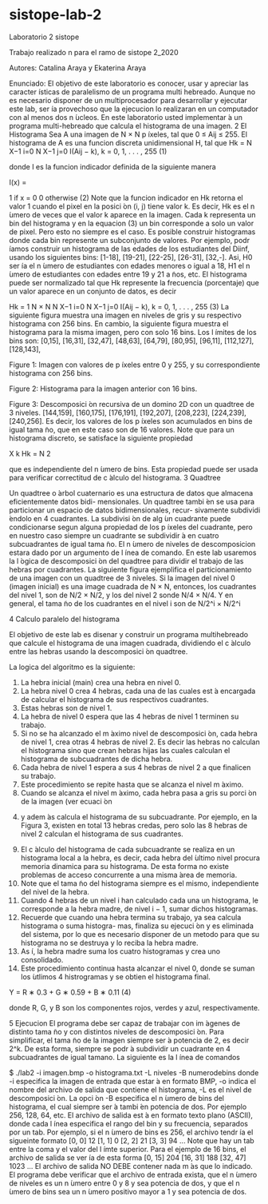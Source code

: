 # sistope-lab-2
Laboratorio 2 sistope

Trabajo realizado n para el ramo de sistope 2_2020

Autores: Catalina Araya y Ekaterina Araya

Enunciado:
El objetivo de este laboratorio es conocer, usar y apreciar las caracter ́ısticas de paralelismo de un
programa multi hebreado. Aunque no es necesario disponer de un multiprocesador para desarrollar y
ejecutar este lab, ser ́ıa provechoso que la ejecucion lo realizaran en un computador con al menos dos
n ́ucleos.
En este laboratorio usted implementar ́a un programa multi-hebreado que calcula el histograma de
una imagen.
2 El Histograma
Sea A una imagen de N × N p ́ıxeles, tal que 0 ≤ Aij ≤ 255. El histograma de A es una funcion
discreta unidimensional H, tal que
Hk =
N
X−1
i=0
N
X−1
j=0
I(Aij − k), k = 0, 1, . . . , 255 (1)

donde I es la funcion indicador definida de la siguiente manera

I(x) = 

1 if x = 0
0 otherwise (2)
Note que la funcion indicador en Hk retorna el valor 1 cuando el pixel en la posici ́on (i, j) tiene
valor k. Es decir, Hk es el n ́umero de veces que el valor k aparece en la imagen.
Cada k representa un bin del histograma y en la equacion (3) un bin corresponde a solo un valor
de pixel. Pero esto no siempre es el caso. Es posible construir histogramas donde cada bin represente
un subconjunto de valores. Por ejemplo, podr ́ıamos construir un histograma de las edades de los
estudiantes del Diinf, usando los siguientes bins: [1-18], [19-21], [22-25], [26-31], [32,-]. Asi, H0 ser ́ıa el
n ́umero de estudiantes con edades menores o igual a 18, H1 el n ́umero de estudiantes con edades entre
19 y 21 a ̃nos, etc.
El histograma puede ser normalizado tal que Hk represente la frecuencia (porcentaje) que un valor
aparece en un conjunto de datos, es decir

Hk =
1
N × N
N
X−1
i=0
N
X−1
j=0
I(Aij − k), k = 0, 1, . . . , 255 (3)
La siguiente figura muestra una imagen en niveles de gris y su respectivo histograma con 256 bins.
En cambio, la siguiente figura muestra el histograma para la misma imagen, pero con solo 16 bins.
Los l ́ımites de los bins son: [0,15], [16,31], [32,47], [48,63], [64,79], [80,95], [96,11], [112,127], [128,143],


Figure 1: Imagen con valores de p ́ıxeles entre 0 y 255, y su correspondiente histograma con 256 bins.

Figure 2: Histograma para la imagen anterior con 16 bins.

Figure 3: Descomposici ́on recursiva de un domino 2D con un quadtree de 3 niveles.
[144,159], [160,175], [176,191], [192,207], [208,223], [224,239], [240,256]. Es decir, los valores de los
p ́ıxeles son acumulados en bins de igual tama ̃no, que en este caso son de 16 valores.
Note que para un histograma discreto, se satisface la siguiente propiedad

X
k
Hk = N
2

que es independiente del n ́umero de bins. Esta propiedad puede ser usada para verificar correctitud
de c ́alculo del histograma.
3 Quadtree

Un quadtree o  ́arbol cuaternario es una estructura de datos que almacena eficientemente datos bidi-
mensionales. Un quadtree tambi ́en se usa para particionar un espacio de datos bidimensionales, recur-
sivamente subdividi ́endolo en 4 cuadrantes. La subdivisi ́on de alg ́un cuadrante puede condicionarse
segun alguna propiedad de los p ́ıxeles del cuadrante, pero en nuestro caso siempre un cuadrante se
subdividir ́a en cuatro subcuadrantes de igual tama ̃no. El n ́umero de niveles de descomposicion estara
dado por un argumento de l ́ınea de comando.
En este lab usaremos la l ́ogica de descomposici ́on del quadtree para dividir el trabajo de las hebras
por cuadrantes.
La siguiente figura ejemplifica el particionamiento de una imagen con un quadtree de 3 niveles.
Si la imagen del nivel 0 (imagen inicial) es una image cuadrada de N × N, entonces, los cuadrantes
del nivel 1, son de N/2 × N/2, y los del nivel 2 sonde N/4 × N/4. Y en general, el tama ̃no de los
cuadrantes en el nivel i son de N/2^i × N/2^i


4 Calculo paralelo del histograma

El objetivo de este lab es disenar y construir un programa multihebreado que calcule el histograma de
una imagen cuadrada, dividiendo el c ́alculo entre las hebras usando la descomposici ́on quadtree.

La logica del algoritmo es la siguiente:
1. La hebra inicial (main) crea una hebra en nivel 0.
2. La hebra nivel 0 crea 4 hebras, cada una de las cuales est ́a encargada de calcular el histograma
de sus respectivos cuadrantes.
3. Estas hebras son de nivel 1.
4. La hebra de nivel 0 espera que las 4 hebras de nivel 1 terminen su trabajo.
5. Si no se ha alcanzado el m ́aximo nivel de descomposici ́on, cada hebra de nivel 1, crea otras 4
hebras de nivel 2. Es decir las hebras no calculan el histograma sino que crean hebras hijas las
cuales calculan el histograma de subcuadrantes de dicha hebra.
6. Cada hebra de nivel 1 espera a sus 4 hebras de nivel 2 a que finalicen su trabajo.
7. Este procedimiento se repite hasta que se alcanza el nivel m ́aximo.
8. Cuando se alcanza el nivel m ́aximo, cada hebra pasa a gris su porci ́on de la imagen (ver ecuaci ́on
4) y adem ́as calcula el histograma de su subcuadrante. Por ejemplo, en la Figura 3, existen en
total 13 hebras credas, pero solo las 8 hebras de nivel 2 calculan el histograma de sus cuadrantes.
9. El c ́alculo del histograma de cada subcuadrante se realiza en un histograma local a la hebra, es
decir, cada hebra del  ́ultimo nivel procura memoria dinamica para su histograma. De esta forma
no existe problemas de acceso concurrente a una misma  ́area de memoria.
10. Note que el tama ̃no del histograma siempre es el mismo, independiente del nivel de la hebra.
11. Cuando 4 hebras de un nivel i han calculado cada una un histograma, le corresponde a la hebra
madre, de nivel i − 1, sumar dichos histogramas.
12. Recuerde que cuando una hebra termina su trabajo, ya sea calcula histograma o suma histogra-
mas, finaliza su ejecuci ́on y es eliminada del sistema, por lo que es necesario disponer de un
metodo para que su histograma no se destruya y lo reciba la hebra madre.
13. As ́ı, la hebra madre suma los cuatro histogramas y crea uno consolidado.
14. Este procedimiento continua hasta alcanzar el nivel 0, donde se suman los  ́utlimos 4 histrogramas
y se obtien el histograma final.

Y = R ∗ 0.3 + G ∗ 0.59 + B ∗ 0.11 (4)

donde R, G, y B son los componentes rojos, verdes y azul, respectivamente.

5 Ejecucion
El programa debe ser capaz de trabajar con im ́agenes de distinto tama ̃no y con distintos niveles de
descomposici ́on. Para simplificar, el tama ̃no de la imagen siempre ser ́a potencia de 2, es decir 2^k. De
esta forma, siempre se podr ́a subdividir un cuadrante en 4 subcuadrantes de igual tamano.
La siguiente es la l ́ınea de comandos

$ ./lab2 -i imagen.bmp -o histograma.txt -L niveles -B numerodebins
donde -i especifica la imagen de entrada que estar ́a en formato BMP, -o indica el nombre del archivo
de salida que contiene el histograma, -L es el nivel de descomposici ́on. La opci ́on -B especifica el
n ́umero de bins del histograma, el cual siempre ser ́a tambi ́en potencia de dos. Por ejemplo 256, 128,
64, etc.
El archivo de salida est ́a en formato texto plano (ASCII), donde cada l ́ınea especifica el rango del
bin y su frecuencia, separados por un tab. Por ejemplo, si el n ́umero de bins es 256, el archivo tendr ́ıa
el sigueinte formato
[0, 0] 12
[1, 1] 0
[2, 2] 21
[3, 3] 94
...
Note que hay un tab entre la coma y el valor del l ́ımte superior.
Para el ejemplo de 16 bins, el archivo de salida se ver ́ıa de esta forma
[0, 15] 204
[16, 31] 188
[32, 47] 1023
...
El archivo de salida NO DEBE contener nada m ́as que lo indicado.
El programa debe verificar que el archivo de entrada exista, que el n ́umero de niveles es un n ́umero
entre 0 y 8 y sea potencia de dos, y que el n ́umero de bins sea un n ́umero positivo mayor a 1 y sea
potencia de dos.


